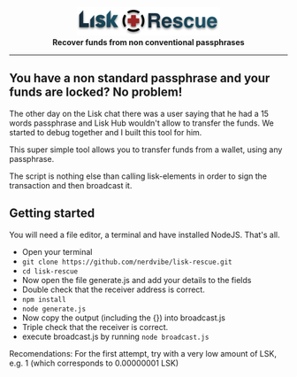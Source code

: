 <p align="center"> 
<img src="https://raw.githubusercontent.com/nerdvibe/lisk-rescue/master/banner.png">
  <br/>
  <strong>Recover funds from non conventional passphrases</strong>
</p>
<hr/>

## You have a non standard passphrase and your funds are locked? No problem!

The other day on the Lisk chat there was a user saying that he had a 15 words passphrase and Lisk Hub wouldn't allow to transfer the funds. We started to debug together and I built this tool for him.

This super simple tool allows you to transfer funds from a wallet, using any passphrase.

The script is nothing else than calling lisk-elements in order to sign the transaction and then broadcast it.

## Getting started

You will need a file editor, a terminal and have installed NodeJS. That's all.

- Open your terminal
- `git clone https://github.com/nerdvibe/lisk-rescue.git` 
- `cd lisk-rescue`
- Now open the file generate.js and add your details to the fields
- Double check that the receiver address is correct.
- `npm install`
- `node generate.js`
- Now copy the output (including the {}) into broadcast.js
- Triple check that the receiver is correct.
- execute broadcast.js by running `node broadcast.js`

Recomendations: For the first attempt, try with a very low amount of LSK, e.g. 1 (which corresponds to 0.00000001 LSK)

